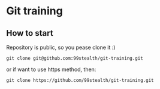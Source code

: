 # Git training

## How to start
Repository is public, so you pease clone it :)
```
git clone git@github.com:99stealth/git-training.git
```
or if want to use https method, then:
```
git clone https://github.com/99stealth/git-training.git
```

